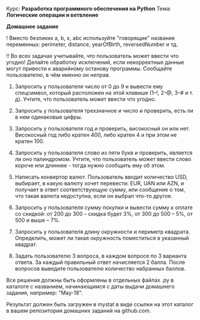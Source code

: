 Курс: **Разработка программного обеспечения на Python**
Тема: **Логические операции и ветвление**

**Домашнее задание**


! Вместо безликих a, b, x, abc  используйте "говорящие" названия переменных: perimeter, distance, yearOfBirth, reversedNumber и тд.

!! Во всех задачах учитывайте, что пользователь может ввести что угодно! Делайте обработку исключений, если некорректные данные могут привести к аварийному останову программы. Сообщайте пользователю, в чём именно он неправ.


1. Запросить у пользователя число от 0 до 9 и вывести ему спецсимвол, который расположен на этой клавише (1–!, 2–@, 3–# и т. д). Учтите, что пользователь может ввести что угодно.

2. Запросить у пользователя трехзначное и число и проверить, есть ли в нем одинаковые цифры.

3. Запросить у пользователя год и проверить, високосный он или нет. Високосный год либо кратен 400, либо кратен 4 и при этом не кратен 100.

4. Запросить у пользователя слово из пяти букв и проверить, является ли оно палиндромом. Учтите, что пользователь может ввести слово короче или длиннее - тогда нужно сообщить ему об этом.

5. Написать конвертор валют. Пользователь вводит количество USD, выбирает, в какую валюту хочет перевести: EUR, UAN или AZN, и получает в ответ соответствующую сумму, или сообщение о том, что такая валюта недоступна, если он выбрал что-то другое.

6. Запросить у пользователя сумму покупки и вывести сумму к оплате со скидкой: от 200 до 300 – скидка будет 3%, от 300 до 500 – 5%, от 500 и выше – 7%.

7. Запросить у пользователя длину окружности и периметр квадрата. Определить, может ли такая окружность поместиться в указанный квадрат. 

8. Задать пользователю 3 вопроса, в каждом вопросе по 3 варианта ответа. За каждый правильный ответ начисляется 2 балла. После вопросов выведите пользователю количество набранных баллов.


Все решения должны быть оформлены в отдельных файлах .py в каталоге с названием, начинающимся с даты выдачи домашнего задания, например: "May-18".

Результат должен быть загружен в mystat в виде ссылки на этот каталог в вашем репозитории домашних заданий на github.com.
